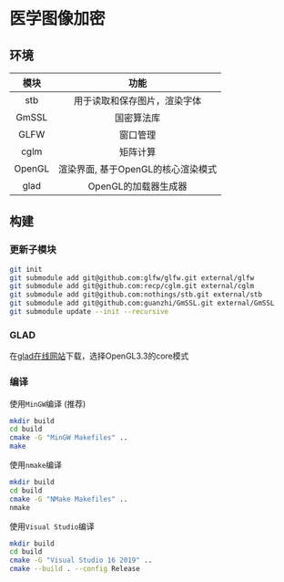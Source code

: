 # 医学图像加密


## 环境

|模块|功能|
|:----:|:----:|
|stb|用于读取和保存图片，渲染字体|
|GmSSL|国密算法库|
|GLFW|窗口管理|
|cglm|矩阵计算|
|OpenGL|渲染界面, 基于OpenGL的核心渲染模式|
|glad|OpenGL的加载器生成器|

## 构建

### 更新子模块

```sh
git init
git submodule add git@github.com:glfw/glfw.git external/glfw
git submodule add git@github.com:recp/cglm.git external/cglm
git submodule add git@github.com:nothings/stb.git external/stb
git submodule add git@github.com:guanzhi/GmSSL.git external/GmSSL
git submodule update --init --recursive
```

### GLAD

在[glad在线网站](https://glad.dav1d.de/)下载，选择OpenGL3.3的core模式

### 编译

使用`MinGW`编译 (推荐)

```sh
mkdir build
cd build
cmake -G "MinGW Makefiles" ..
make
```

使用`nmake`编译

```sh
mkdir build
cd build
cmake -G "NMake Makefiles" ..
nmake
```

使用`Visual Studio`编译

```sh
mkdir build
cd build
cmake -G "Visual Studio 16 2019" ..
cmake --build . --config Release
```
